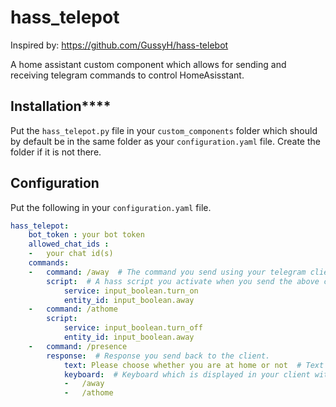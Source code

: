 # hass_telepot

Inspired by: https://github.com/GussyH/hass-telebot

A home assistant custom component which allows for sending and receiving telegram commands to control HomeAsisstant.

## Installation****
Put the `hass_telepot.py` file in your `custom_components` folder which should by default be in the same folder as your `configuration.yaml` file. Create the folder if it is not there.

## Configuration

Put the following in your `configuration.yaml` file.

```yaml
hass_telepot:
    bot_token : your bot token
    allowed_chat_ids :
    -   your chat id(s)
    commands:
    -   command: /away  # The command you send using your telegram client.
        script:  # A hass script you activate when you send the above command.
            service: input_boolean.turn_on
            entity_id: input_boolean.away
    -   command: /athome
        script:
            service: input_boolean.turn_off
            entity_id: input_boolean.away
    -   command: /presence
        response:  # Response you send back to the client.
            text: Please choose whether you are at home or not  # Text response
            keyboard:  # Keyboard which is displayed in your client with available buttons to press.
            -   /away
            -   /athome
```

